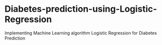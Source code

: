 # Diabetes-prediction-using-Logistic-Regression
Implementing Machine Learning algorithm Logistic Regression for Diabetes Prediction 

